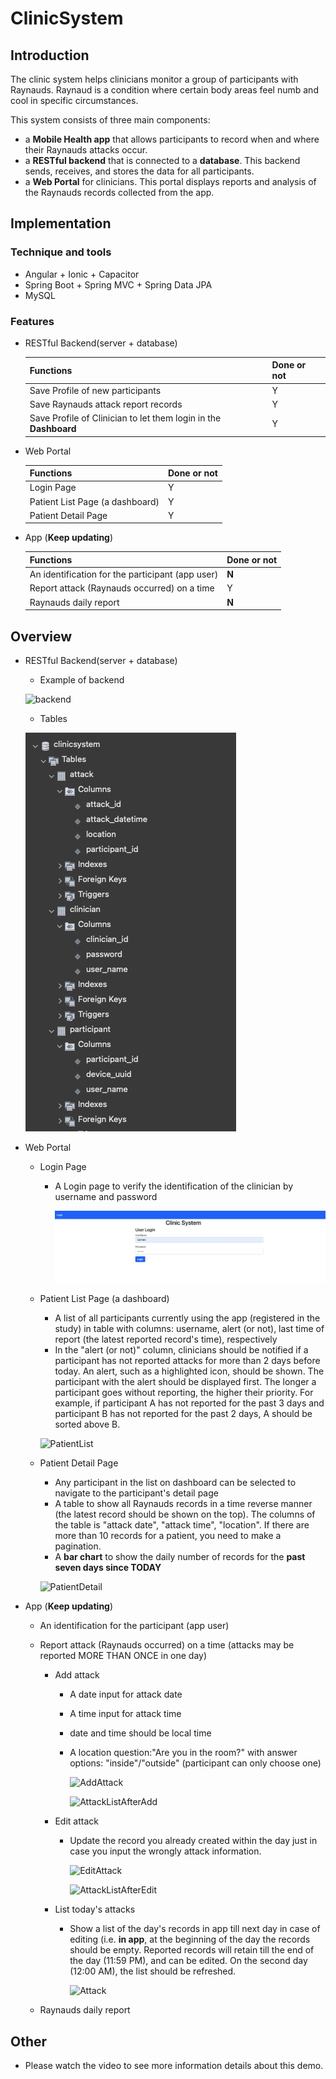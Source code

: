 # ClinicSystem

## Introduction

The clinic system helps clinicians monitor a group of participants with Raynauds. Raynaud is a condition where certain body areas feel numb and cool in specific circumstances.

This system consists of three main components:

- a **Mobile Health app** that allows participants to record when and where their Raynauds attacks occur.
- a **RESTful backend** that is connected to a **database**. This backend sends, receives, and stores the data for all participants.
- a **Web Portal** for clinicians. This portal displays reports and analysis of the Raynauds records collected from the app.

## Implementation

### Technique and tools

- Angular + Ionic + Capacitor
- Spring Boot + Spring MVC + Spring Data JPA
- MySQL

### Features

- RESTful Backend(server + database)

  | Functions                                                    | Done or not |
  | ------------------------------------------------------------ | ----------- |
  | Save Profile of new participants                             | Y           |
  | Save Raynauds attack report records                          | Y           |
  | Save Profile of Clinician to let them login in the **Dashboard** | Y           |

- Web Portal

  | Functions                       | Done or not |
  | ------------------------------- | ----------- |
  | Login Page                      | Y           |
  | Patient List Page (a dashboard) | Y           |
  | Patient Detail Page             | Y           |

- App (**Keep updating**)

  | Functions                                        | Done or not |
  | ------------------------------------------------ | ----------- |
  | An identification for the participant (app user) | **N**       |
  | Report attack (Raynauds occurred) on a time      | Y           |
  | Raynauds daily report                            | **N**       |

## Overview

- RESTful Backend(server + database)

  -  Example of backend

    ![backend](/Users/douwei/Desktop/GitHub/backend.jpg)

  -  Tables

    ![databaseTable](https://github.com/CarmenDou/ClinicSystem/blob/master/demoImages/databaseTable.jpg)

- Web Portal

  - Login Page

    - A Login page to verify the identification of the clinician by username and password

      ![Login](https://github.com/CarmenDou/ClinicSystem/blob/master/demoImages/Login.jpg)

  - Patient List Page (a dashboard)

    - A list of all participants currently using the app (registered in the study) in table with columns: username, alert (or not), last time of report (the latest reported record's time), respectively
    - In the "alert (or not)" column, clinicians should be notified if a participant has not reported attacks for more than 2 days before today. An alert, such as a highlighted icon, should be shown. The participant with the alert should be displayed first. The longer a participant goes without reporting, the higher their priority. For example, if participant A has not reported for the past 3 days and participant B has not reported for the past 2 days, A should be sorted above B.

    ![PatientList](/Users/douwei/Desktop/GitHub/ClinicSystem/PatientList.jpg)

  - Patient Detail Page

    - Any participant in the list on dashboard can be selected to navigate to the participant's detail page
    - A table to show all Raynauds records in a time reverse manner (the latest record should be shown on the top). The columns of the table is "attack date", "attack time", "location". If there are more than 10 records for a patient, you need to make a pagination.
    - A **bar chart** to show the daily number of records for the **past seven days since TODAY**

    ![PatientDetail](/Users/douwei/Desktop/GitHub/ClinicSystem/PatientDetail.jpg)

- App (**Keep updating**)

  - An identification for the participant (app user)

  - Report attack (Raynauds occurred) on a time (attacks may be reported MORE THAN ONCE in one day)

    - Add attack

      - A date input for attack date

      - A time input for attack time

      - date and time should be local time

      - A location question:"Are you in the room?" with answer options: "inside"/"outside" (participant can only choose one)

        ![AddAttack](/Users/douwei/Desktop/GitHub/ClinicSystem/AddAttack.jpg)

        ![AttackListAfterAdd](/Users/douwei/Desktop/GitHub/ClinicSystem/AttackListAfterAdd.jpg)

        

    - Edit attack

      - Update the record you already created within the day just in case you input the wrongly attack information.

        ![EditAttack](/Users/douwei/Desktop/GitHub/ClinicSystem/EditAttack.jpg)

        ![AttackListAfterEdit](/Users/douwei/Desktop/GitHub/ClinicSystem/AttackListAfterEdit.jpg)

    - List today's attacks

      - Show a list of the day's records in app till next day in case of editing (i.e. **in app**, at the beginning of the day the records should be empty. Reported records will retain till the end of the day (11:59 PM), and can be edited. On the second day (12:00 AM), the list should be refreshed.

        ![Attack](/Users/douwei/Desktop/GitHub/ClinicSystem/Attack.jpg)

  - Raynauds daily report

## Other

- Please watch the video to see more information details about this demo.

